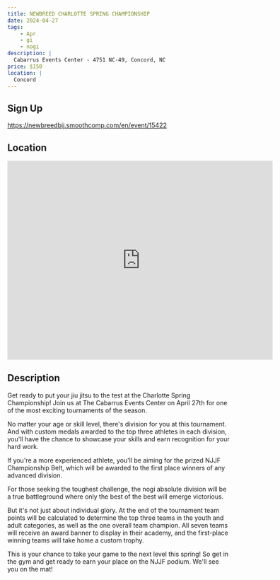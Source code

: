 ```yaml
---
title: NEWBREED CHARLOTTE SPRING CHAMPIONSHIP
date: 2024-04-27
tags:
    - Apr
    - gi 
    - nogi 
description: |
  Cabarrus Events Center - 4751 NC-49, Concord, NC
price: $150
location: |
  Concord
---
```

## Sign Up
https://newbreedbjj.smoothcomp.com/en/event/15422

## Location
<iframe src="https://www.google.com/maps/embed?pb=!1m18!1m12!1m3!1d12345.6789!2d-80.5012966!3d35.3894268!2m3!1f0!2f0!3f0!3m2!1i1024!2i768!4f13.1!3m3!1m2!1s0x0%3A0x0!2z35.3894268!5e0!3m2!1sen!2sus!4v1234567890" width="600" height="450" style="border:0;" allowfullscreen="" loading="lazy"></iframe>

## Description
Get ready to put your jiu jitsu to the test at the Charlotte Spring Championship! Join us at The Cabarrus Events Center on April 27th for one of the most
exciting tournaments of the season.


No matter your age or skill level, there's division for you at this
tournament. And with custom medals awarded to the top three athletes in
each division, you'll have the chance to showcase your skills and earn
recognition for your hard work.


If you're a more experienced athlete, you'll be aiming for the prized
NJJF Championship Belt, which will be awarded to the first place winners
of any advanced division.


For those seeking the toughest challenge, the nogi absolute division
will be a true battleground where only the best of the best will emerge
victorious.


But it's not just about individual glory. At the end of the tournament
team points will be calculated to determine the top three teams in the
youth and adult categories, as well as the one overall team champion.
All seven teams will receive an award banner to display in their
academy, and the first-place winning teams will take home a custom
trophy.


This is your chance to take your game to the next level this spring! So
get in the gym and get ready to earn your place on the NJJF podium.
We'll see you on the mat!